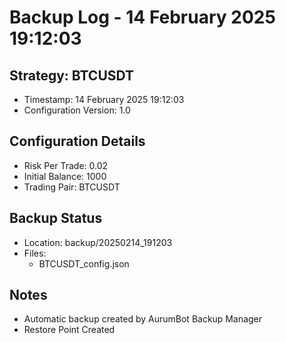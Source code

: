 # Backup Log - 14 February 2025 19:12:03

## Strategy: BTCUSDT
- Timestamp: 14 February 2025 19:12:03
- Configuration Version: 1.0

## Configuration Details
- Risk Per Trade: 0.02
- Initial Balance: 1000
- Trading Pair: BTCUSDT

## Backup Status
- Location: backup/20250214_191203
- Files:
  - BTCUSDT_config.json
  
## Notes
- Automatic backup created by AurumBot Backup Manager
- Restore Point Created
